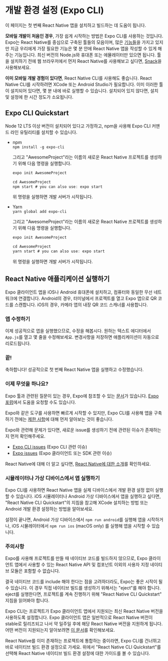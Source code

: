 # 개발 환경 설정 (Expo CLI)
이 페이지는 첫 번째 React Native 앱을 설치하고 빌드하는 데 도움이 됩니다.  

**모바일 개발이 처음인 경우**, 가장 쉽게 시작하는 방법은 Expo CLI를 사용하는 것입니다. Expo는 React Native를 중심으로 구축된 툴들의 모음이며, 많은 [기능들](features)을 가지고 있지만 지금 우리에게 가장 필요한 기능은 몇 분 안에 React Native 앱을 작성할 수 있게 해주는 기능입니다. 최신 버전의 Node.js와 휴대폰 또는 에뮬레이터만 있으면 됩니다. 툴을 설치하기 전에 웹 브라우저에서 먼저 React Native를 사용해보고 싶다면, [Snack](https://snack.expo.io/)을 사용해보세요. 

**이미 모바일 개발 경험이 있다면**, React Native CLI를 사용해도 좋습니다. React Native CLI를 시작하려면 XCode 또는 Android Studio가 필요합니다. 이미 이러한 툴이 설치되어 있다면, 몇 분 내에 바로 실행할 수 있습니다. 설치되어 있지 않다면, 설치 및 설정에 한 시간 정도가 소요됩니다. 

## Expo CLI Quickstart
Node 12 LTS 이상 버전이 설치되어 있다고 가정하고, npm을 사용해 Expo CLI 커맨드 라인 유틸리티를 설치할 수 있습니다.  

- npm  
  `npm install -g expo-cli` 
  
  그리고 "AwesomeProject"라는 이름의 새로운 React Native 프로젝트를 생성하기 위해 다음 명령을 실행합니다.  

  ```jsx
  expo init AwesomeProject

  cd AwesomeProject
  npm start # you can also use: expo start
  ```
  위 명령을 실행하면 개발 서버가 시작됩니다. 
  
- Yarn  
  `yarn global add expo-cli` 
  
  그리고 "AwesomeProject"라는 이름의 새로운 React Native 프로젝트를 생성하기 위해 다음 명령을 실행합니다.  

  ```jsx
  expo init AwesomeProject

  cd AwesomeProject
  yarn start # you can also use: expo start
  ```
  위 명령을 실행하면 개발 서버가 시작됩니다. 


## React Native 애플리케이션 실행하기
Expo 클라이언트 앱을 iOS나 Android 휴대폰에 설치하고, 컴퓨터와 동일한 무선 네트워크에 연결합니다. Android의 경우, 터미널에서 프로젝트를 열고 Expo 앱으로 QR 코드를 스캔합니다. iOS의 경우, 카메라 앱의 내장 QR 코드 스캐너를 사용합니다. 

### 앱 수정하기
이제 성공적으로 앱을 실행했으므로, 수정을 해봅시다. 원하는 텍스트 에디터에서 `App.js`를 열고 몇 줄을 수정해보세요. 변경사항을 저장하면 애플리케이션이 자동으로 리로드됩니다. 

### 끝!
축하합니다! 성공적으로 첫 번째 React Native 앱을 실행하고 수정했습니다.  

### 이제 무엇을 하나요?
Expo 툴과 관련된 질문이 있는 경우, Expo에 참조할 수 있는 [문서](https://docs.expo.io/)가 있습니다. [Expo 포럼](https://forums.expo.io/)에서 도움을 요청할 수도 있습니다. 

Expo와 같은 도구를 사용하면 빠르게 시작할 수 있지만, Expo CLI를 사용해 앱을 구축하기 전에는 [제한 사항](https://docs.expo.io/versions/latest/introduction/why-not-expo/)에 대해 먼저 알아보는 것이 좋습니다.  

Expo와 관련해 문제가 있다면, 새로운 issue를 생성하기 전에 관련된 이슈가 존재하는지 먼저 확인해주세요.  
- [Expo CLI issues](https://github.com/expo/expo-cli/issues) (Expo CLI 관련 이슈)
- [Expo issues](https://github.com/expo/expo/issues) (Expo 클라이언트 또는 SDK 관련 이슈)

React Native에 대해 더 알고 싶다면, [React Native에 대한 소개](https://reactnative.dev/docs/getting-started)를 확인하세요. 

### 시뮬레이터나 가상 디바이스에서 앱 실행하기
Expo CLI를 사용하면 React Native 앱을 실제 디바이스에서 개발 환경 설정 없이 실행할 수 있습니다. iOS 시뮬레이터나 Android 가상 디바이스에서 앱을 실행하고 싶다면, "React Native CLI Quickstart"의 지침을 참고해 XCode 설치하는 방법 또는 Android 개발 환경 설정하는 방법을 알아보세요.  

설정이 끝나면, Android 가상 디바이스에서 `npm run android`를 실행해 앱을 시작하거나, iOS 시뮬레이터에서 `npm run ios` (macOS only) 를 실행해 앱을 시작할 수 있습니다.  

### 주의사항
Expo를 사용해 프로젝트를 만들 때 네이티브 코드를 빌드하지 않으므로, Expo 클라이언트 앱에서 사용할 수 있는 React Native API 및 컴포넌트 이외의 사용자 지정 네이티브 모듈은 포함할 수 없습니다.  

결국 네이티브 코드를 include 해야 한다는 점을 고려하더라도, Expo는 좋은 시작이 될 수 있습니다. 이 경우 직접 네이티브 빌드를 생성하기 위해서는 "eject"를 해야 합니다. eject를 실행한다면, 프로젝트를 계속 진행하기 위해 "React Native CLI Quickstart" 지침을 읽어봐야 합니다.  

Expo CLI는 프로젝트가 Expo 클라이언트 앱에서 지원되는 최신 React Native 버전을 사용하도록 설정합니다. Expo 클라이언트 앱은 일반적으로 React Native 버전이 stable로 릴리즈되고 나서 약 일주일 후에 해당 React Native 버전을 지원하게 됩니다. 어떤 버전이 지원되는지 알아보려면 [이 문서](https://docs.expo.io/versions/latest/sdk/overview/#sdk-version)를 확인해보세요.  

React Native를 이미 존재하는 프로젝트에 통합하는 중이라면, Expo CLI를 건너뛰고 바로 네이티브 빌드 환경 설정으로 가세요. 위에서 "React Native CLI Quickstart"를 선택해 React Native 네이티브 빌드 환경 설정에 대한 가이드를 볼 수 있습니다. 

